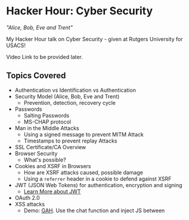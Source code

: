 # Hacker Hour: Cyber Security
*"Alice, Bob, Eve and Trent"*

My Hacker Hour talk on Cyber Security - given at Rutgers University for USACS!

Video Link to be provided later.

## Topics Covered
- Authentication vs Identification vs Authentication
- Security Model (Alice, Bob, Eve and Trent)
    - Prevention, detection, recovery cycle
- Passwords
    - Salting Passwords
    - MS-CHAP protocol
- Man in the Middle Attacks
    - Using a signed message to prevent MITM Attack
    - Timestamps to prevent replay Attacks
- SSL Certificate/CA Overview
- Browser Security
    - What's possible?
- Cookies and XSRF in Browsers
    - How are XSRF attacks caused, possible damage
    - Using a `referrer` header in a cookie to defend against XSRF
- JWT (JSON Web Tokens) for authentication, encryption and signing
    - [Learn More about JWT](https://jwt.io/introduction)
- OAuth 2.0
- XSS attacks
    - Demo: [GAH](https://github.com/901/gah). Use the chat function and inject JS between <script> tags!
    - Defenses: OWASP Guidelines, Content Security Policy
    - [OWASP Guidelines](https://www.owasp.org/index.php/XSS_%28Cross_Site_Scripting%28_Prevention_Cheat_Sheet)
- SQL Injection
    - Demo: [Hackable](https://github.com/JasonHinds13/hackable)
    - Using prepared statements (parameterized values), database permissions and escape functions to avoid passing SQL Methods to execute.
